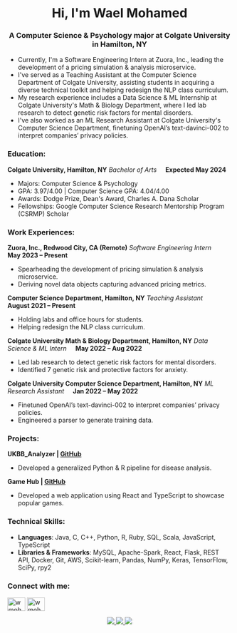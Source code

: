 <h1 align="center">Hi, I'm Wael Mohamed</h1>
<h3 align="center">A Computer Science & Psychology major at Colgate University in Hamilton, NY</h3>

- Currently, I'm a Software Engineering Intern at Zuora, Inc., leading the development of a pricing simulation & analysis microservice.
- I've served as a Teaching Assistant at the Computer Science Department of Colgate University, assisting students in acquiring a diverse technical toolkit and helping redesign the NLP class curriculum.
- My research experience includes a Data Science & ML Internship at Colgate University's Math & Biology Department, where I led lab research to detect genetic risk factors for mental disorders.
- I've also worked as an ML Research Assistant at Colgate University's Computer Science Department, finetuning OpenAI’s text-davinci-002 to interpret companies’ privacy policies.

<h3 align="left">Education:</h3>

**Colgate University, Hamilton, NY**
_Bachelor of Arts_ &nbsp;&nbsp;&nbsp; **Expected May 2024**
- Majors: Computer Science & Psychology
- GPA: 3.97/4.00 | Computer Science GPA: 4.04/4.00
- Awards: Dodge Prize, Dean's Award, Charles A. Dana Scholar
- Fellowships: Google Computer Science Research Mentorship Program (CSRMP) Scholar

<h3 align="left">Work Experiences:</h3>

**Zuora, Inc., Redwood City, CA (Remote)**
_Software Engineering Intern_ &nbsp;&nbsp;&nbsp; **May 2023 – Present**
- Spearheading the development of pricing simulation & analysis microservice.
- Deriving novel data objects capturing advanced pricing metrics.

**Computer Science Department, Hamilton, NY**
_Teaching Assistant_ &nbsp;&nbsp;&nbsp; **August 2021 – Present**
- Holding labs and office hours for students.
- Helping redesign the NLP class curriculum.

**Colgate University Math & Biology Department, Hamilton, NY**
_Data Science & ML Intern_ &nbsp;&nbsp;&nbsp; **May 2022 – Aug 2022**
- Led lab research to detect genetic risk factors for mental disorders.
- Identified 7 genetic risk and protective factors for anxiety.

**Colgate University Computer Science Department, Hamilton, NY**
_ML Research Assistant_ &nbsp;&nbsp;&nbsp; **Jan 2022 – May 2022**
- Finetuned OpenAI’s text-davinci-002 to interpret companies’ privacy policies.
- Engineered a parser to generate training data.

<h3 align="left">Projects:</h3>

**UKBB_Analyzer | [GitHub](https://github.com/link-to-project)**
- Developed a generalized Python & R pipeline for disease analysis.

**Game Hub | [GitHub](https://github.com/link-to-project)**
- Developed a web application using React and TypeScript to showcase popular games.

<h3 align="left">Technical Skills:</h3>

- **Languages**: Java, C, C++, Python, R, Ruby, SQL, Scala, JavaScript, TypeScript
- **Libraries & Frameworks**: MySQL, Apache-Spark, React, Flask, REST API, Docker, Git, AWS, Scikit-learn, Pandas, NumPy, Keras, TensorFlow, SciPy, rpy2

<h3 align="left">Connect with me:</h3>
<p align="left">
<a href="https://linkedin.com/in/wmohamed24/" target="blank"><img align="center" src="https://raw.githubusercontent.com/rahuldkjain/github-profile-readme-generator/master/src/images/icons/Social/linked-in-alt.svg" alt="wmohamed24" height="30" width="40" /></a>
<a href="https://github.com/wmohamed24" target="blank"><img align="center" src="https://raw.githubusercontent.com/rahuldkjain/github-profile-readme-generator/master/src/images/icons/Social/github.svg" alt="wmohamed24" height="30" width="40" /></a>
</p>

<p align="center">
  <a href="https://github.com/wmohamed24">
    <img src="http://github-profile-summary-cards.vercel.app/api/cards/profile-details?username=wmohamed24&theme=transparent" />
  </a>
  <a href="https://github.com/wmohamed24">
    <img src="https://github-readme-streak-stats.herokuapp.com/?user=wmohamed24&hide_border=true&card_width=338&theme=transparent" />
  </a>
  <a href="https://github.com/wmohamed24">
    <img src="http://github-profile-summary-cards.vercel.app/api/cards/stats?username=wmohamed24&theme=transparent" />
  </a>
</p>

<p align="center">
  <a href="https://github.com/wmohamed24">
    <img src="https://komarev.com/
